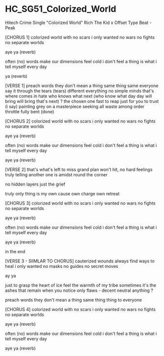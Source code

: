 # HC_SG51_Colorized_World
Hitech Crime Single "Colorized World"
Rich The Kid x Offset Type Beat - Peak

[CHORUS 1]
colorized world
with no scars
i only wanted
no wars no fights
no separate worlds 

aye ya (reverb)

often (no) words make
our dimensions feel cold
i don't feel a thing
is what i tell myself
every day 

ya (reverb)

[VERSE 1]
preach words
they don't mean a thing
same thing same everyone 
say it through the tears
(tears)
different everything
no simple minds
that's where
comes in hate
who knows what next   (who know what day
day will bring        will bring that's next) ?
the chosen one 
fast to reap
just for you to trust
(i say)
painting grey
on a masterpiece
seeking all waste
among  order
throttle fully bent (done)

[CHORUS 2]
colorized world
with no scars
i only wanted
no wars no fights
no separate worlds 

aye ya (reverb)

often (no) words make
our dimensions feel cold
i don't feel a thing
is what i tell myself
every day

aye ya (reverb)

[VERSE 2]
that's what's left to miss 
grand plan won't hit,
no hard feelings
truly telling another 
one is amidst
round the corner

no hidden layers 
just the grief 

truly only thing 
is my own cause
own charge own retreat 

[CHORUS 3]
colorized world
with no scars
i only wanted
no wars no fights
no separate worlds 

aye ya (reverb)

often (no) words make
our dimensions feel cold
i don't feel a thing
is what i tell myself
every day

aye ya (reverb)

in the end

[VERSE 3 - SIIMLAR TO CHORUS]
cauterized wounds
always find ways to heal
i only wanted
no masks no guides
no secret moves

ay ya

just to grasp the heart of ice
feel the warmth of my tribe
sometimes it's the ashes
that remain when you notice
only flaws - decent neutral
anything ?

preach words
they don't mean a thing
same thing thing to everyone


[CHORUS 4]
colorized world
with no scars
i only wanted
no wars no fights
no separate worlds 

aye ya (reverb)

often (no) words make
our dimensions feel cold
i don't feel a thing
is what i tell myself
every day

aye ya (reverb)
